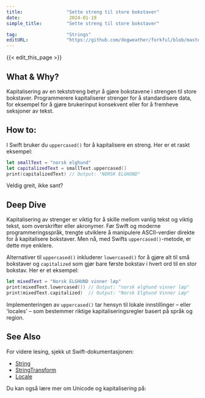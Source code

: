 ```yaml
---
title:                "Sette streng til store bokstaver"
date:                  2024-01-19
simple_title:         "Sette streng til store bokstaver"

tag:                  "Strings"
editURL:              "https://github.com/dogweather/forkful/blob/master/content/no/swift/capitalizing-a-string.md"
---
```


{{< edit_this_page >}}

## What & Why?
Kapitalisering av en tekststreng betyr å gjøre bokstavene i strengen til store bokstaver. Programmerere kapitaliserer strenger for å standardisere data, for eksempel for å gjøre brukerinput konsekvent eller for å fremheve seksjoner av tekst.

## How to:
I Swift bruker du `uppercased()` for å kapitalisere en streng. Her er et raskt eksempel:

```Swift
let smallText = "norsk elghund"
let capitalizedText = smallText.uppercased()
print(capitalizedText) // Output: "NORSK ELGHUND"
```

Veldig greit, ikke sant?

## Deep Dive
Kapitalisering av strenger er viktig for å skille mellom vanlig tekst og viktig tekst, som overskrifter eller akronymer. Før Swift og moderne programmeringsspråk, trengte utviklere å manipulere ASCII-verdier direkte for å kapitalisere bokstaver. Men nå, med Swifts `uppercased()`-metode, er dette mye enklere.

Alternativer til `uppercased()` inkluderer `lowercased()` for å gjøre alt til små bokstaver og `capitalized` som gjør bare første bokstav i hvert ord til en stor bokstav. Her er et eksempel:

```Swift
let mixedText = "Norsk ELGHUND vinner løp"
print(mixedText.lowercased()) // Output: "norsk elghund vinner løp"
print(mixedText.capitalized)  // Output: "Norsk Elghund Vinner Løp"
```

Implementeringen av `uppercased()` tar hensyn til lokale innstillinger – eller 'locales' – som bestemmer riktige kapitaliseringsregler basert på språk og region.

## See Also
For videre lesing, sjekk ut Swift-dokumentasjonen:
- [String](https://developer.apple.com/documentation/swift/string/)
- [StringTransform](https://developer.apple.com/documentation/foundation/stringtransform/)
- [Locale](https://developer.apple.com/documentation/foundation/locale)

Du kan også lære mer om Unicode og kapitalisering på:
